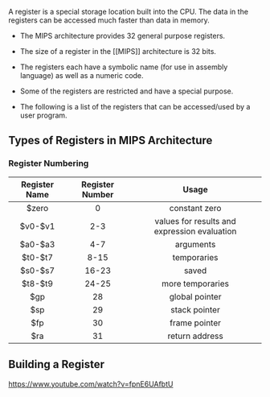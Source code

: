 A register is a special storage location built into the CPU. The data in the registers can be accessed much faster than data in memory.
- The MIPS architecture provides 32 general purpose registers.
- The size of a register in the [[MIPS]] architecture is 32 bits.
    
- The registers each have a symbolic name (for use in assembly language) as well as a numeric code.
    
- Some of the registers are restricted and have a special purpose.
    
- The following is a list of the registers that can be accessed/used by a user program.

## Types of Registers in MIPS Architecture

### Register Numbering

| **Register Name** | **Register Number**                                               | **Usage** |
|:-----------------:|:-------------------:|:--------------------------------------------:| 
|       $zero       |          0          |                constant zero                 |           |
|     \$v0-$v1      |         2-3         | values for results and expression evaluation |           |
|     \$a0-$a3      |         4-7         |                  arguments                   |           |
|     \$t0-$t7      |        8-15         |                 temporaries                  |           |
|     \$s0-$s7      |        16-23        |                    saved                     |           |
|     \$t8-$t9      |        24-25        |                    more temporaries                          |           |
|       \$gp        |         28          |                global pointer                              |           |
|       \$sp        |         29          |              stack pointer                                |           |
|       \$fp        |         30          |             frame pointer                                 |           |
|       \$ra        |         31          |          return address                                    |           |



## Building a Register
https://www.youtube.com/watch?v=fpnE6UAfbtU
